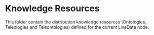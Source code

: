 # Knowledge Resources

This folder contain the distribution knowledge resources (Ontologies, Teleologies and Teleontologies) defined for the current LiveData node.